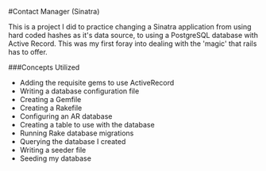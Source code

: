 #Contact Manager (Sinatra) 

This is a project I did to practice changing a Sinatra application from using hard coded hashes as it's data source, to using a PostgreSQL database with Active Record. This was my first foray into dealing with the 'magic' that rails has to offer. 

###Concepts Utilized
* Adding the requisite gems to use ActiveRecord
* Writing a database configuration file
* Creating a Gemfile
* Creating a Rakefile
* Configuring an AR database
* Creating a table to use with the database
* Running Rake database migrations
* Querying the database I created 
* Writing a seeder file
* Seeding my database

